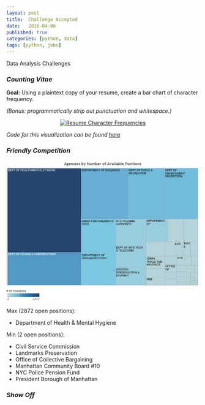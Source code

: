 ```yaml
---
layout: post
title:  Challenge Accepted
date:   2016-04-06
published: true
categories: [python, data]
tags: [python, jobs]
---
```

Data Analysis Challenges

### *Counting Vitae* ###

**Goal:** Using a plaintext copy of your resume, create a bar chart of character frequency.

  *(Bonus: programmatically strip out punctuation and whitespace.)*  

<div>
          <a href="https://plot.ly/~williams11/0/"
          target="blank" title="Resume Character Frequencies" style="display: block; text-align: center;"><img src="https://plot.ly/~williams11/0.png" alt="Resume Character Frequencies" style="max-width: 100%;width: 600px;"  width="600" onerror="this.onerror=null;this.src='https://plot.ly/404.png';" /></a>
          <script data-plotly="williams11:0"  src="https://plot.ly/embed.js" async></script>
</div>

*Code for this visualization can be found* [here](https://github.com/Danicodes/WMChallenge/blob/master/WorkMarketChallege.py)



### *Friendly Competition* ###

![](/assets/AvailablePositions.jpg)

Max (2872 open positions):
* Department of Health & Mental Hygiene

Min (2 open positions):
*  Civil Service Commission
*  Landmarks Preservation
*  Office of Collective Bargaining
*  Manhattan Community Board #10
*  NYC Police Pension Fund
*  President Borough of Manhattan

### *Show Off* ###
